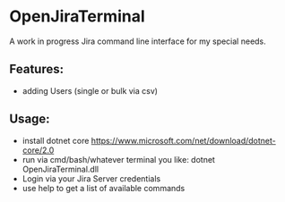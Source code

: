 # OpenJiraTerminal
A work in progress Jira command line interface for my special needs.

## Features:

+ adding Users (single or bulk via csv)

## Usage:
+ install dotnet core https://www.microsoft.com/net/download/dotnet-core/2.0
+ run via cmd/bash/whatever terminal you like: dotnet OpenJiraTerminal.dll
+ Login via your Jira Server credentials
+ use help to get a list of available commands 
